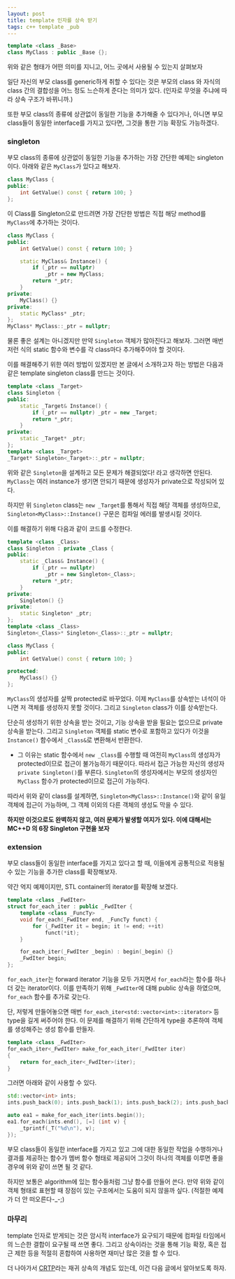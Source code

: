```yaml
---
layout: post
title: template 인자를 상속 받기
tags: c++ template _pub
---
```


```cpp
template <class _Base>
class MyClass : public _Base {};
```

위와 같은 형태가 어떤 의미를 지니고, 어느 곳에서 사용될 수 있는지 살펴보자

일단 자신의 부모 class를 generic하게 취할 수 있다는 것은 부모의 class 와 자식의 class 간의 결합성을 어느 정도 느슨하게 준다는 의미가 있다. (인자로 무엇을 주냐에 따라 상속 구조가 바뀌니까.)

또한 부모 class의 종류에 상관없이 동일한 기능을 추가해줄 수 있다거나, 아니면 부모 class들이 동일한 interface를 가지고 있다면, 그것을 통한 기능 확장도 가능하겠다.

### singleton ###

부모 class의 종류에 상관없이 동일한 기능을 추가하는 가장 간단한 예제는 singleton이다. 아래와 같은 `MyClass`가 있다고 해보자.

```cpp
class MyClass {
public:
    int GetValue() const { return 100; }
};
```

이 Class를 Singleton으로 만드려면 가장 간단한 방법은 직접 해당 method를 `MyClass`에 추가하는 것이다.

```cpp
class MyClass {
public:
    int GetValue() const { return 100; }

    static MyClass& Instance() {
        if (_ptr == nullptr)
            _ptr = new MyClass;
        return *_ptr;
    }
private:
    MyClass() {}
private:
    static MyClass* _ptr;
};
MyClass* MyClass::_ptr = nullptr;
```

물론 좋은 설계는 아니겠지만 만약 `Singleton` 객체가 많아진다고 해보자. 그러면 매번 저런 식의 static 함수와 변수를 각 class마다 추가해주어야 할 것이다.

이를 해결해주기 위한 여러 방법이 있겠지만 본 글에서 소개하고자 하는 방법은 다음과 같은 template singleton class를 만드는 것이다.

```cpp
template <class _Target>
class Singleton {
public:
    static _Target& Instance() {
        if (_ptr == nullptr) _ptr = new _Target;
        return *_ptr;
    }
private:
    static _Target* _ptr;
};
template <class _Target>
_Target* Singleton<_Target>::_ptr = nullptr;
```

위와 같은 `Singleton`을 설계하고 모든 문제가 해결되었다! 라고 생각하면 안된다. `MyClass`는 여러 instance가 생기면 안되기 때문에 생성자가 private으로 작성되어 있다.

하지만 위 `Singleton` class는 `new _Target`를 통해서 직접 해당 객체를 생성하므로, `Singleton<MyClass>::Instance()` 구문은  컴파일 에러를 발생시킬 것이다.

이를 해결하기 위해 다음과 같이 코드를 수정한다.

```cpp
template <class _Class>
class Singleton : private _Class {
public:
    static _Class& Instance() {
        if (_ptr == nullptr)
            _ptr = new Singleton<_Class>;
        return *_ptr;
    }
private:
    Singleton() {}
private:
    static Singleton* _ptr;
};
template <class _Class>
Singleton<_Class>* Singleton<_Class>::_ptr = nullptr;

class MyClass {
public:
    int GetValue() const { return 100; }

protected:
    MyClass() {}
};
```

`MyClass`의 생성자를 살짝 protected로 바꾸었다. 이제 `MyClass`를 상속받는 녀석이 아니면 저 객체를 생성하지 못할 것이다. 그리고 `Singleton` class가 이를 상속받는다.

단순히 생성하기 위한 상속을 받는 것이고, 기능 상속을 받을 필요는 없으므로 private 상속을 받는다. 그리고 `Singleton` 객체를 static 변수로 포함하고 있다가 이것을 `Instance()` 함수에서 `_Class&`로 변환해서 반환한다.

* 그 이유는 static 함수에서 `new _Class`를 수행할 때 여전히 `MyClass`의 생성자가 protected이므로 접근이 불가능하기 때문이다. 따라서 접근 가능한 자신의 생성자 `private Singleton()`를 부른다. `Singleton`의 생성자에서는 부모의 생성자인 `MyClass` 함수가 protected이므로 접근이 가능하다.

따라서 위와 같이 class를 설계하면, `Singleton<MyClass>::Instance()`와 같이 유일 객체에 접근이 가능하며, 그 객체 이외의 다른 객체의 생성도 막을 수 있다.

**하지만 이것으로도 완벽하지 않고, 여러 문제가 발생할 여지가 있다. 이에 대해서는 MC++D 의 6장 Singleton 구현을 보자**

### extension ###

부모 class들이 동일한 interface를 가지고 있다고 할 때, 이들에게 공통적으로 적용될 수 있는 기능을 추가한 class를 확장해보자.

약간 억지 예제이지만, STL container의 iterator를 확장해 보겠다.

```cpp
template <class _FwdIter>
struct for_each_iter : public _FwdIter {
    template <class _FuncTy>
    void for_each(_FwdIter end, _FuncTy funct) {
        for (_FwdIter it = begin; it != end; ++it)
            funct(*it);
    }

    for_each_iter(_FwdIter _begin) : begin(_begin) {}
    _FwdIter begin;
};
```

`for_each_iter`는 forward iterator 기능을 모두 가지면서 `for_each`라는 함수를 하나 더 갖는 iterator이다. 이를 만족하기 위해 `_FwdIter`에 대해 public 상속을 하였으며, `for_each` 함수를 추가로 갖는다.

단, 저렇게 만들어놓으면 매번 `for_each_iter<std::vector<int>::iterator>` 등 type을 길게 써주어야 한다. 이 문제를 해결하기 위해 간단하게 type을 추론하여 객체를 생성해주는 생성 함수를 만들자.

```cpp
template <class _FwdIter>
for_each_iter<_FwdIter> make_for_each_iter(_FwdIter iter)
{
    return for_each_iter<_FwdIter>(iter);
}
```

그러면 아래와 같이 사용할 수 있다.

```cpp
std::vector<int> ints;
ints.push_back(0); ints.push_back(1); ints.push_back(2); ints.push_back(3);

auto ea1 = make_for_each_iter(ints.begin());
ea1.for_each(ints.end(), [=] (int v) {
    _tprintf(_T("%d\n"), v);
});
```

부모 class들이 동일한 interface를 가지고 있고 그에 대한 동일한 작업을 수행하거나 결과를 제공하는 함수가 멤버 함수 형태로 제공되어 그것이 하나의 객체를 이루면 좋을 경우에 위와 같이 쓰면 될 것 같다.

하지만 보통은 algorithm에 있는 함수들처럼 그냥 함수를 만들어 쓴다. 만약 위와 같이 객체 형태로 표현할 때 장점이 있는 구조에서는 도움이 되지 않을까 싶다. (적절한 예제가 더 안 떠오른다-_-;)

### 마무리 ###

template 인자로 받게되는 것은 암시적 interface가 요구되기 때문에 컴파일 타임에서의 느슨한 결합이 요구될 때 쓰면 좋다. 그리고 상속이라는 것을 통해 기능 확장, 혹은 접근 제한 등을 적절히 혼합하여 사용하면 재미난 많은 것을 할 수 있다.

더 나아가서 [CRTP](http://en.wikipedia.org/wiki/Curiously_recurring_template_pattern)라는 재귀 상속의 개념도 있는데, 이건 다음 글에서 알아보도록 하자.